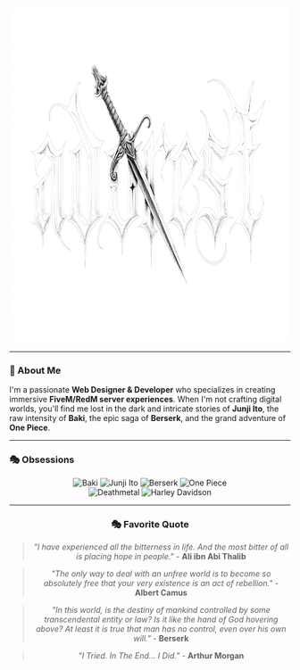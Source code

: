 <div align="center">
  <img src="https://raw.githubusercontent.com/ADOREST/ADOREST/refs/heads/main/banner.png" alt="Banner" width="600" height="600">
</div>

---

### 🎨 About Me

I'm a passionate **Web Designer & Developer** who specializes in creating immersive **FiveM/RedM server experiences**. When I'm not crafting digital worlds, you'll find me lost in the dark and intricate stories of **Junji Ito**, the raw intensity of **Baki**, the epic saga of **Berserk**, and the grand adventure of **One Piece**.

---

### 🎭 Obsessions

<div align="center">
  
![Baki](https://img.shields.io/badge/-Baki-FF6B35?style=for-the-badge&logo=book&logoColor=white)
![Junji Ito](https://img.shields.io/badge/-Junji%20Ito-000000?style=for-the-badge&logo=book&logoColor=white)
![Berserk](https://img.shields.io/badge/-Berserk-8B0000?style=for-the-badge&logo=book&logoColor=white)
![One Piece](https://img.shields.io/badge/-One%20Piece-F3E04C?style=for-the-badge&logo=book&logoColor=white)<br>
![Deathmetal](https://img.shields.io/badge/-Deathmetal-8B0000?style=for-the-badge&logo=book&logoColor=white)
![Harley Davidson](https://img.shields.io/badge/-Harley%20Davidson-000000?style=for-the-badge&logo=book&logoColor=white)

</div>

---

<div align="center">
  
### 🎭 Favorite Quote
  
> *"I have experienced all the bitterness in life. And the most bitter of all is placing hope in people."* - **Ali ibn Abi Thalib**

> *"The only way to deal with an unfree world is to become so absolutely free that your very existence is an act of rebellion."* - **Albert Camus**

> *"In this world, is the destiny of mankind controlled by some transcendental entity or law? Is it like the hand of God hovering above? At least it is true that man has no control, even over his own will."* - **Berserk**

> *"I Tried. In The End... I Did."* - **Arthur Morgan**

</div>




